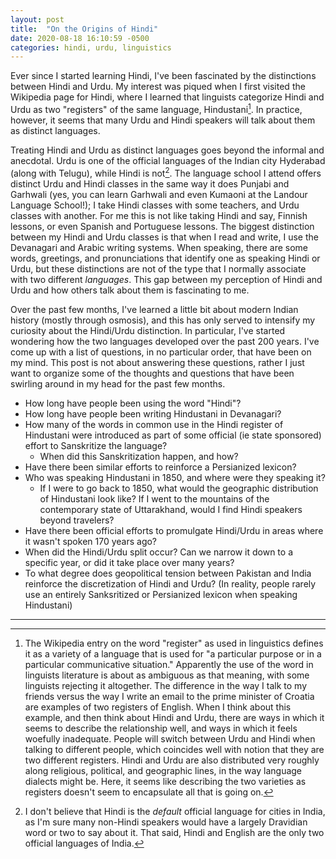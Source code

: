 ```yaml
---
layout: post
title:  "On the Origins of Hindi"
date: 2020-08-18 16:10:59 -0500
categories: hindi, urdu, linguistics
---
```


<!-- - Introdution - what got me thinking about all this?
  - Wikipedia calls Hindi and Urdu two registers of the same language, Hindustani.
  - In practice, some people seem to talk about them as two distinct languages.
    - The way people talk about Hindi and Urdu seems different to the way people talk about dialects of the same language. When people talk about accents in Portuguese, there is no question that they're speaking the same language.
  - Is what I'm encountering here the distinction between a socio-cultural definition of a language versus the linguistics definition of a language?
  - I can't tell to what degree people who identify as a speaker of one or the other are imposing the idea that Urdu and Hindi are different languages. In reality, they can be *very* similar. Sometimes I'll joke with my girlfriend that I spoke Urdu today. When she asks how I know, I'll say that I greeted someone with "assalaam alaikum".
  - All this got me thinking about the historical development of the two languages. -->

Ever since I started learning Hindi, I've been fascinated by the distinctions between Hindi and Urdu. My interest was piqued when I first visited the Wikipedia page for Hindi, where I learned that linguists categorize Hindi and Urdu as two "registers" of the same language, Hindustani[^one]. In practice, however, it seems that many Urdu and Hindi speakers will talk about them as distinct languages.

Treating Hindi and Urdu as distinct languages goes beyond the informal and anecdotal. Urdu is one of the official languages of the Indian city Hyderabad (along with Telugu), while Hindi is not[^two]. The language school I attend offers distinct Urdu and Hindi classes in the same way it does Punjabi and Garhwali (yes, you can learn Garhwali and even Kumaoni at the Landour Language School!); I take Hindi classes with some teachers, and Urdu classes with another. For me this is not like taking Hindi and say, Finnish lessons, or even Spanish and Portuguese lessons. The biggest distinction between my Hindi and Urdu classes is that when I read and write, I use the Devanagari and Arabic writing systems. When speaking, there are some words, greetings, and pronunciations that identify one as speaking Hindi or Urdu, but these distinctions are not of the type that I normally associate with two different _languages_. This gap between my perception of Hindi and Urdu and how others talk about them is fascinating to me.

<!-- Hindi-ness and Urdu-ness seem to exist on a spectrum. When watching the Netflix series _Sacred Games_, I remember being struck by the number of Sanskrit derived words that the Guruji character used when speaking Hindi. In India, I've seen folks who identify as Urdu speakers rapidly code switch between more Persianized and Sanksritized vocabularies when talking to different people. Another fascinating aspect to all this is the fact that anecdotally, Hindustani speakers seem to more strongly associate Urdu words with love and beauty. This might explain (or be explained by) the fact that Bollywood songs are full of Persian/Arabic derived words. As a non-native speaker, I have non of these associations; there is no aesthetic distinction between the words "प्रेम/پریم" and "मोहबत/محبت", while a Hindi speaker might prefer the latter.   -->

Over the past few months, I've learned a little bit about modern Indian history (mostly through osmosis), and this has only served to intensify my curiosity about the Hindi/Urdu distinction. In particular, I've started wondering how the two languages developed over the past 200 years. I've come up with a list of questions, in no particular order, that have been on my mind. This post is not about answering these questions, rather I just want to organize some of the thoughts and questions that have been swirling around in my head for the past few months.

- How long have people been using the word "Hindi"?
- How long have people been writing Hindustani in Devanagari?
- How many of the words in common use in the Hindi register of Hindustani were introduced as part of some official (ie state sponsored) effort to Sanskritize the language?
  - When did this Sanskritization happen, and how?
- Have there been similar efforts to reinforce a Persianized lexicon?
- Who was speaking Hindustani in 1850, and where were they speaking it?
  - If I were to go back to 1850, what would the geographic distribution of Hindustani look like? If I went to the mountains of the contemporary state of Uttarakhand, would I find Hindi speakers beyond travelers?
- Have there been official efforts to promulgate Hindi/Urdu in areas where it wasn't spoken 170 years ago?
- When did the Hindi/Urdu split occur? Can we narrow it down to a specific year, or did it take place over many years?
- To what degree does geopolitical tension between Pakistan and India reinforce the discretization of Hindi and Urdu? (In reality, people rarely use an entirely Sanksritized or Persianized lexicon when speaking Hindustani)

---


[^one]: The Wikipedia entry on the word "register" as used in linguistics defines it as a variety of a language that is used for "a particular purpose or in a particular communicative situation." Apparently the use of the word in linguists literature is about as ambiguous as that meaning, with some linguists rejecting it altogether. The difference in the way I talk to my friends versus the way I write an email to the prime minister of Croatia are examples of two registers of English. When I think about this example, and then think about Hindi and Urdu, there are ways in which it seems to describe the relationship well, and ways in which it feels woefully inadequate. People will switch between Urdu and Hindi when talking to different people, which coincides well with notion that they are two different registers. Hindi and Urdu are also distributed very roughly along religious, political, and geographic lines, in the way language dialects might be. Here, it seems like describing the two varieties as registers doesn't seem to encapsulate all that is going on.

[^two]: I don't believe that Hindi is the _default_ official language for cities in India, as I'm sure many non-Hindi speakers would have a largely Dravidian word or two to say about it. That said, Hindi and English are the only two official languages of India.
